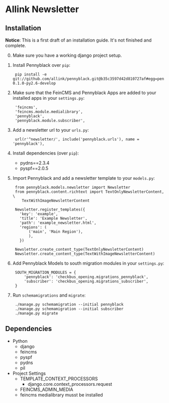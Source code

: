 Allink Newsletter
=================

Installation
------------

**Notice**: This is a first draft of an installation guide. It's not finished
and complete.

0. Make sure you have a working django project setup.

0. Install Pennyblack over `pip`:

        pip install -e git://github.com/allink/pennyblack.git@b35c3597d42d810727af#egg=pennyblack-0.1.0-py2.6-develop

0. Make sure that the FeinCMS and Pennyblack Apps are added to your installed apps in your `settings.py`:

        'feincms',
        'feincms.module.medialibrary',
        'pennyblack',
        'pennyblack.module.subscriber',

0. Add a newsletter url to your `urls.py`:

        url(r'^newsletter/', include('pennyblack.urls'), name = 'pennyblack'),
    
0. Install dependencies (over `pip`):

    * pydns==2.3.4
    * pyspf==2.0.5
    
0. Import Pennyblack and add a newsletter template to your `models.py`:

        from pennyblack.models.newsletter import Newsletter
        from pennyblack.content.richtext import TextOnlyNewsletterContent, \
           TextWithImageNewsletterContent
       
        Newsletter.register_templates({
          'key': 'example',
          'title': 'Example Newsletter',
          'path': 'example_newsletter.html',
          'regions': (
              ('main', 'Main Region'),
              ),
          })

        Newsletter.create_content_type(TextOnlyNewsletterContent)
        Newsletter.create_content_type(TextWithImageNewsletterContent)
        
0. Add Pennyblack Models to south migration modules in your `settings.py`:

        SOUTH_MIGRATION_MODULES = {
            'pennyblack': 'checkbus_opening.migrations_pennyblack',
            'subscriber': 'checkbus_opening.migrations_subscriber',
        }
        
0. Run `schemamigrations` and `migrate`:

        ./manage.py schemamigration --initial pennyblack
        ./manage.py schemamigration --initial subscriber
        ./manage.py migrate
    

Dependencies
------------

*   Python
    *   django
    *   feincms
    *   pyspf
    *   pydns
    *   pil
*   Project Settings
    *   TEMPLATE_CONTEXT_PROCESSORS
        *   django.core.context_processors.request
    *   FEINCMS_ADMIN_MEDIA
    *   feincms medialibrary musst be installed